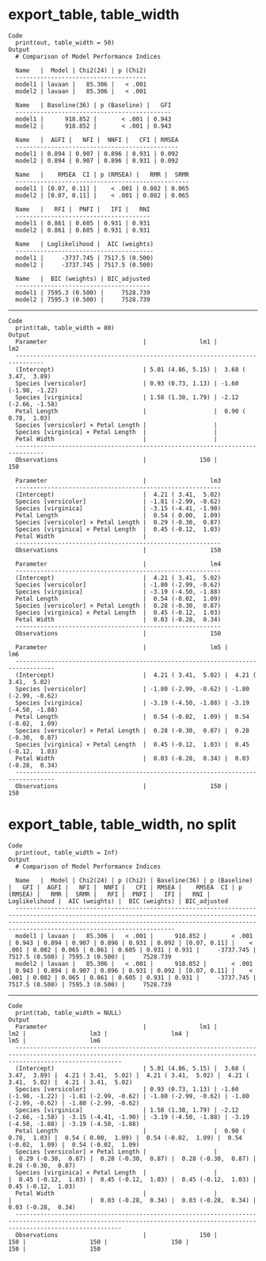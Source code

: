 # export_table, table_width

    Code
      print(out, table_width = 50)
    Output
      # Comparison of Model Performance Indices
      
      Name   |  Model | Chi2(24) | p (Chi2)
      -------------------------------------
      model1 | lavaan |   85.306 |   < .001
      model2 | lavaan |   85.306 |   < .001
      
      Name   | Baseline(36) | p (Baseline) |   GFI
      --------------------------------------------
      model1 |      918.852 |       < .001 | 0.943
      model2 |      918.852 |       < .001 | 0.943
      
      Name   |  AGFI |   NFI |  NNFI |   CFI | RMSEA
      ----------------------------------------------
      model1 | 0.894 | 0.907 | 0.896 | 0.931 | 0.092
      model2 | 0.894 | 0.907 | 0.896 | 0.931 | 0.092
      
      Name   |    RMSEA  CI | p (RMSEA) |   RMR |  SRMR
      -------------------------------------------------
      model1 | [0.07, 0.11] |    < .001 | 0.082 | 0.065
      model2 | [0.07, 0.11] |    < .001 | 0.082 | 0.065
      
      Name   |   RFI |  PNFI |   IFI |   RNI
      --------------------------------------
      model1 | 0.861 | 0.605 | 0.931 | 0.931
      model2 | 0.861 | 0.605 | 0.931 | 0.931
      
      Name   | Loglikelihood |  AIC (weights)
      ---------------------------------------
      model1 |     -3737.745 | 7517.5 (0.500)
      model2 |     -3737.745 | 7517.5 (0.500)
      
      Name   |  BIC (weights) | BIC_adjusted
      --------------------------------------
      model1 | 7595.3 (0.500) |     7528.739
      model2 | 7595.3 (0.500) |     7528.739

---

    Code
      print(tab, table_width = 80)
    Output
      Parameter                           |               lm1 |                  lm2
      ------------------------------------------------------------------------------
      (Intercept)                         | 5.01 (4.86, 5.15) |  3.68 ( 3.47,  3.89)
      Species [versicolor]                | 0.93 (0.73, 1.13) | -1.60 (-1.98, -1.22)
      Species [virginica]                 | 1.58 (1.38, 1.79) | -2.12 (-2.66, -1.58)
      Petal Length                        |                   |  0.90 ( 0.78,  1.03)
      Species [versicolor] × Petal Length |                   |                     
      Species [virginica] × Petal Length  |                   |                     
      Petal Width                         |                   |                     
      ------------------------------------------------------------------------------
      Observations                        |               150 |                  150
      
      Parameter                           |                  lm3
      ----------------------------------------------------------
      (Intercept)                         |  4.21 ( 3.41,  5.02)
      Species [versicolor]                | -1.81 (-2.99, -0.62)
      Species [virginica]                 | -3.15 (-4.41, -1.90)
      Petal Length                        |  0.54 ( 0.00,  1.09)
      Species [versicolor] × Petal Length |  0.29 (-0.30,  0.87)
      Species [virginica] × Petal Length  |  0.45 (-0.12,  1.03)
      Petal Width                         |                     
      ----------------------------------------------------------
      Observations                        |                  150
      
      Parameter                           |                  lm4
      ----------------------------------------------------------
      (Intercept)                         |  4.21 ( 3.41,  5.02)
      Species [versicolor]                | -1.80 (-2.99, -0.62)
      Species [virginica]                 | -3.19 (-4.50, -1.88)
      Petal Length                        |  0.54 (-0.02,  1.09)
      Species [versicolor] × Petal Length |  0.28 (-0.30,  0.87)
      Species [virginica] × Petal Length  |  0.45 (-0.12,  1.03)
      Petal Width                         |  0.03 (-0.28,  0.34)
      ----------------------------------------------------------
      Observations                        |                  150
      
      Parameter                           |                  lm5 |                  lm6
      ---------------------------------------------------------------------------------
      (Intercept)                         |  4.21 ( 3.41,  5.02) |  4.21 ( 3.41,  5.02)
      Species [versicolor]                | -1.80 (-2.99, -0.62) | -1.80 (-2.99, -0.62)
      Species [virginica]                 | -3.19 (-4.50, -1.88) | -3.19 (-4.50, -1.88)
      Petal Length                        |  0.54 (-0.02,  1.09) |  0.54 (-0.02,  1.09)
      Species [versicolor] × Petal Length |  0.28 (-0.30,  0.87) |  0.28 (-0.30,  0.87)
      Species [virginica] × Petal Length  |  0.45 (-0.12,  1.03) |  0.45 (-0.12,  1.03)
      Petal Width                         |  0.03 (-0.28,  0.34) |  0.03 (-0.28,  0.34)
      ---------------------------------------------------------------------------------
      Observations                        |                  150 |                  150

# export_table, table_width, no split

    Code
      print(out, table_width = Inf)
    Output
      # Comparison of Model Performance Indices
      
      Name   |  Model | Chi2(24) | p (Chi2) | Baseline(36) | p (Baseline) |   GFI |  AGFI |   NFI |  NNFI |   CFI | RMSEA |    RMSEA  CI | p (RMSEA) |   RMR |  SRMR |   RFI |  PNFI |   IFI |   RNI | Loglikelihood |  AIC (weights) |  BIC (weights) | BIC_adjusted
      ---------------------------------------------------------------------------------------------------------------------------------------------------------------------------------------------------------------------------------------------------------------
      model1 | lavaan |   85.306 |   < .001 |      918.852 |       < .001 | 0.943 | 0.894 | 0.907 | 0.896 | 0.931 | 0.092 | [0.07, 0.11] |    < .001 | 0.082 | 0.065 | 0.861 | 0.605 | 0.931 | 0.931 |     -3737.745 | 7517.5 (0.500) | 7595.3 (0.500) |     7528.739
      model2 | lavaan |   85.306 |   < .001 |      918.852 |       < .001 | 0.943 | 0.894 | 0.907 | 0.896 | 0.931 | 0.092 | [0.07, 0.11] |    < .001 | 0.082 | 0.065 | 0.861 | 0.605 | 0.931 | 0.931 |     -3737.745 | 7517.5 (0.500) | 7595.3 (0.500) |     7528.739

---

    Code
      print(tab, table_width = NULL)
    Output
      Parameter                           |               lm1 |                  lm2 |                  lm3 |                  lm4 |                  lm5 |                  lm6
      --------------------------------------------------------------------------------------------------------------------------------------------------------------------------
      (Intercept)                         | 5.01 (4.86, 5.15) |  3.68 ( 3.47,  3.89) |  4.21 ( 3.41,  5.02) |  4.21 ( 3.41,  5.02) |  4.21 ( 3.41,  5.02) |  4.21 ( 3.41,  5.02)
      Species [versicolor]                | 0.93 (0.73, 1.13) | -1.60 (-1.98, -1.22) | -1.81 (-2.99, -0.62) | -1.80 (-2.99, -0.62) | -1.80 (-2.99, -0.62) | -1.80 (-2.99, -0.62)
      Species [virginica]                 | 1.58 (1.38, 1.79) | -2.12 (-2.66, -1.58) | -3.15 (-4.41, -1.90) | -3.19 (-4.50, -1.88) | -3.19 (-4.50, -1.88) | -3.19 (-4.50, -1.88)
      Petal Length                        |                   |  0.90 ( 0.78,  1.03) |  0.54 ( 0.00,  1.09) |  0.54 (-0.02,  1.09) |  0.54 (-0.02,  1.09) |  0.54 (-0.02,  1.09)
      Species [versicolor] × Petal Length |                   |                      |  0.29 (-0.30,  0.87) |  0.28 (-0.30,  0.87) |  0.28 (-0.30,  0.87) |  0.28 (-0.30,  0.87)
      Species [virginica] × Petal Length  |                   |                      |  0.45 (-0.12,  1.03) |  0.45 (-0.12,  1.03) |  0.45 (-0.12,  1.03) |  0.45 (-0.12,  1.03)
      Petal Width                         |                   |                      |                      |  0.03 (-0.28,  0.34) |  0.03 (-0.28,  0.34) |  0.03 (-0.28,  0.34)
      --------------------------------------------------------------------------------------------------------------------------------------------------------------------------
      Observations                        |               150 |                  150 |                  150 |                  150 |                  150 |                  150

